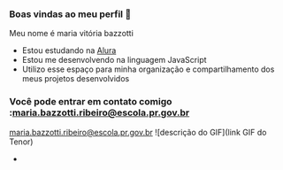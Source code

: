 ### Boas vindas ao meu perfil 💙
Meu nome é maria vitória bazzotti

- Estou estudando na [Alura](https://www.alura.com.br)
- Estou me desenvolvendo na linguagem JavaScript
- Utilizo esse espaço para minha organização e compartilhamento dos meus projetos desenvolvidos

### Você pode entrar em contato comigo :maria.bazzotti.ribeiro@escola.pr.gov.br

maria.bazzotti.ribeiro@escola.pr.gov.br
![descrição do GIF](link GIF do Tenor)





 
- 






